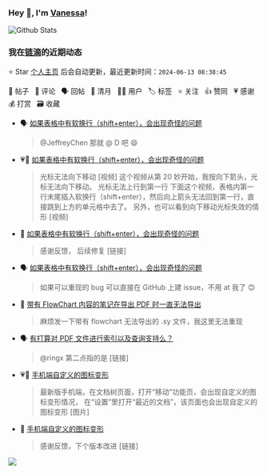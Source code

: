 ### Hey 👋, I'm [Vanessa](http://vanessa.b3log.org/)!

![Github Stats](https://github-readme-stats.vercel.app/api?username=Vanessa219&show_icons=true)

<!--events start -->

### 我在[链滴](https://ld246.com)的近期动态

⭐️ Star [个人主页](https://github.com/Vanessa219/Vanessa219) 后会自动更新，最近更新时间：`2024-06-13 08:38:45`

📝 帖子 &nbsp; 💬 评论 &nbsp; 🗣 回帖 &nbsp; 🌙 清月 &nbsp; 👨‍💻 用户 &nbsp; 🏷️ 标签 &nbsp; ⭐️ 关注 &nbsp; 👍 赞同 &nbsp; 💗 感谢 &nbsp; 💰 打赏 &nbsp; 🗃 收藏

* 🗣 [如果表格中有软换行（shift+enter），会出现奇怪的问题](https://ld246.com/article/1718027317164/comment/1718031873167#comments)

  > @JeffreyChen 那就 @ D 吧 😄
* 💗📝 [如果表格中有软换行（shift+enter），会出现奇怪的问题](https://ld246.com/article/1718027317164)

  > 光标无法向下移动 [视频] 这个视频从第 20 妙开始，我按向下箭头，光标无法向下移动。 光标无法上行到第一行 下面这个视频，表格内第一行末尾插入软换行（shift+enter），然后向上箭头无法回到第一行，直接跳到上方的单元格中去了。 另外，也可以看到向下移动光标失效的情形 [视频]
* 💬 [如果表格中有软换行（shift+enter），会出现奇怪的问题](https://ld246.com/article/1718027317164/comment/1718157580621#comments)

  > 感谢反馈， 后续修复 [链接]
* 🗣 [如果表格中有软换行（shift+enter），会出现奇怪的问题](https://ld246.com/article/1718027317164/comment/1718031873167#comments)

  > 如果可以重现的 bug 可以直接在 GitHub 上建 issue，不用 at 我了 😊
* 💬 [带有 FlowChart 内容的笔记在导出 PDF 时一直无法导出](https://ld246.com/article/1718102426934/comment/1718117439470#comments)

  > 麻烦发一下带有 flowchart 无法导出的 .sy 文件，我这里无法重现
* 🗣 [有打算对 PDF 文件进行索引以及查询支持么？](https://ld246.com/article/1718096363449/comment/1718098991753#comments)

  > @ringx 第二点指的是 [链接]
* 💗📝 [手机端自定义的图标变形](https://ld246.com/article/1718005385354)

  > 最新版手机端，在文档树页面，打开“移动”功能页，会出现自定义的图标变形情况， 在“设置”里打开“最近的文档”，该页面也会出现自定义的图标变形 [图片]
* 💬 [手机端自定义的图标变形](https://ld246.com/article/1718005385354/comment/1718095731277#comments)

  > 感谢反馈，下个版本改进 [链接]


<!--events end -->

<a title="Hits" target="_blank" href="https://github.com/Vanessa219/Vanessa219"><img src="https://hits.b3log.org/Vanessa219/Vanessa219.svg"></a>
